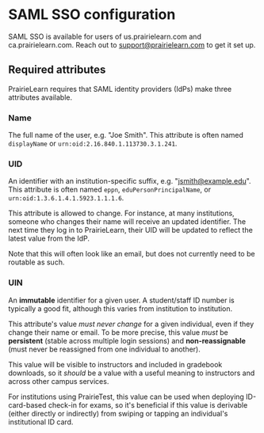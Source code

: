 # SAML SSO configuration

SAML SSO is available for users of us.prairielearn.com and ca.prairielearn.com. Reach out to support@prairielearn.com to get it set up.

## Required attributes

PrairieLearn requires that SAML identity providers (IdPs) make three attributes available.

### Name

The full name of the user, e.g. "Joe Smith". This attribute is often named `displayName` or `urn:oid:2.16.840.1.113730.3.1.241`.

### UID

An identifier with an institution-specific suffix, e.g. "jsmith@example.edu". This attribute is often named `eppn`, `eduPersonPrincipalName`, or `urn:oid:1.3.6.1.4.1.5923.1.1.1.6`.

This attribute is allowed to change. For instance, at many institutions, someone who changes their name will receive an updated identifier. The next time they log in to PrairieLearn, their UID will be updated to reflect the latest value from the IdP.

Note that this will often look like an email, but does not currently need to be routable as such.

### UIN

An **immutable** identifier for a given user. A student/staff ID number is typically a good fit, although this varies from institution to institution.

This attribute's value _must never change_ for a given individual, even if they change their name or email. To be more precise, this value _must_ be **persistent** (stable across multiple login sessions) and **non-reassignable** (must never be reassigned from one individual to another).

This value will be visible to instructors and included in gradebook downloads, so it _should_ be a value with a useful meaning to instructors and across other campus services.

For institutions using PrairieTest, this value can be used when deploying ID-card-based check-in for exams, so it's beneficial if this value is derivable (either directly or indirectly) from swiping or tapping an individual's institutional ID card.
